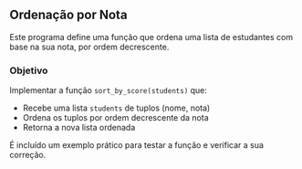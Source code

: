 ## Ordenação por Nota

Este programa define uma função que ordena uma lista de estudantes com base na sua nota, por ordem decrescente.

### Objetivo

Implementar a função `sort_by_score(students)` que:

- Recebe uma lista `students` de tuplos (nome, nota)  
- Ordena os tuplos por ordem decrescente da nota  
- Retorna a nova lista ordenada  

É incluído um exemplo prático para testar a função e verificar a sua correção.